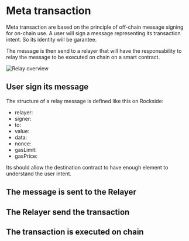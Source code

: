 # Meta transaction

Meta transaction are based on the principle of off-chain message signing for on-chain use. A user will sign a message representing its transaction intent. So its identity will be garantee.

The message is then send to a relayer that will have the responsability to relay the message to be executed on chain on a smart contract.

![Relay overview](https://raw.githubusercontent.com/rocksideio/technicaldoc/master/images/tx-relay-overview.png)

## User sign its message

The structure of a relay message is defined like this on Rockside:

* relayer:
* signer:
* to:
* value:
* data:
* nonce:
* gasLimit:
* gasPrice:

Its should allow the destination contract to have enough element to understand the user intent.

## The message is sent to the Relayer

## The Relayer send the transaction

## The transaction is executed on chain

